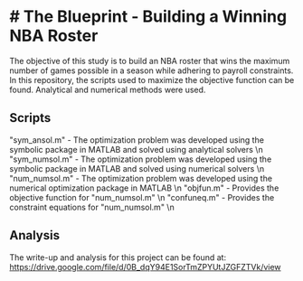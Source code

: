# # The Blueprint - Building a Winning NBA Roster

The objective of this study is to build an NBA roster that wins the maximum number of games possible in a season while adhering to payroll constraints. In this repository, the scripts used to maximize the objective function can be found. Analytical and numerical methods were used.

## Scripts

"sym_ansol.m" - The optimization problem was developed using the symbolic package in MATLAB and solved using analytical solvers \n
"sym_numsol.m" - The optimization problem was developed using the symbolic package in MATLAB and solved using numerical solvers \n
"num_numsol.m" - The optimization problem was developed using the numerical optimization package in MATLAB \n
"objfun.m" - Provides the objective function for "num_numsol.m" \n
"confuneq.m" - Provides the constraint equations for "num_numsol.m" \n

## Analysis

The write-up and analysis for this project can be found at: https://drive.google.com/file/d/0B_dqY94E1SorTmZPYUtJZGFZTVk/view



